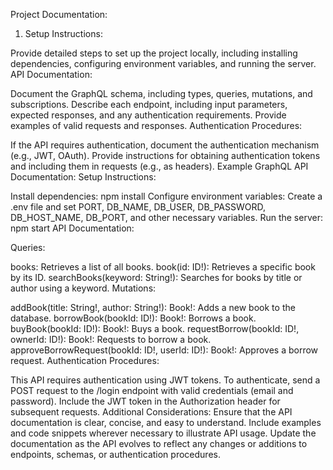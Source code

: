 Project Documentation:
1. Setup Instructions:

Provide detailed steps to set up the project locally, including installing dependencies, configuring environment variables, and running the server.
API Documentation:

Document the GraphQL schema, including types, queries, mutations, and subscriptions.
Describe each endpoint, including input parameters, expected responses, and any authentication requirements.
Provide examples of valid requests and responses.
Authentication Procedures:

If the API requires authentication, document the authentication mechanism (e.g., JWT, OAuth).
Provide instructions for obtaining authentication tokens and including them in requests (e.g., as headers).
Example GraphQL API Documentation:
Setup Instructions:

Install dependencies: npm install
Configure environment variables: Create a .env file and set PORT, DB_NAME, DB_USER, DB_PASSWORD, DB_HOST_NAME, DB_PORT, and other necessary variables.
Run the server: npm start
API Documentation:

Queries:

books: Retrieves a list of all books.
book(id: ID!): Retrieves a specific book by its ID.
searchBooks(keyword: String!): Searches for books by title or author using a keyword.
Mutations:

addBook(title: String!, author: String!): Book!: Adds a new book to the database.
borrowBook(bookId: ID!): Book!: Borrows a book.
buyBook(bookId: ID!): Book!: Buys a book.
requestBorrow(bookId: ID!, ownerId: ID!): Book!: Requests to borrow a book.
approveBorrowRequest(bookId: ID!, userId: ID!): Book!: Approves a borrow request.
Authentication Procedures:

This API requires authentication using JWT tokens.
To authenticate, send a POST request to the /login endpoint with valid credentials (email and password).
Include the JWT token in the Authorization header for subsequent requests.
Additional Considerations:
Ensure that the API documentation is clear, concise, and easy to understand.
Include examples and code snippets wherever necessary to illustrate API usage.
Update the documentation as the API evolves to reflect any changes or additions to endpoints, schemas, or authentication procedures.